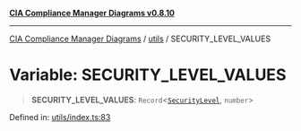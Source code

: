 [**CIA Compliance Manager Diagrams v0.8.10**](../../README.md)

***

[CIA Compliance Manager Diagrams](../../modules.md) / [utils](../README.md) / SECURITY\_LEVEL\_VALUES

# Variable: SECURITY\_LEVEL\_VALUES

> **SECURITY\_LEVEL\_VALUES**: `Record`\<[`SecurityLevel`](../../types/cia/type-aliases/SecurityLevel.md), `number`\>

Defined in: [utils/index.ts:83](https://github.com/Hack23/cia-compliance-manager/blob/680c1f0618a64f5e2a4571e2b2ee23d6baf8dc9d/src/utils/index.ts#L83)
